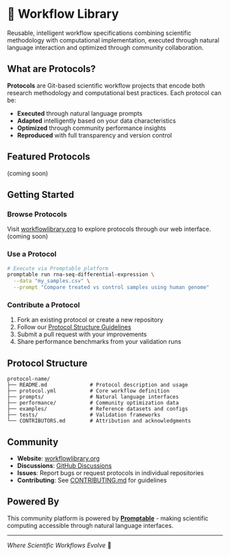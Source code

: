 # 🦉 Workflow Library

Reusable, intelligent workflow specifications combining scientific methodology with computational implementation, executed through natural language interaction and optimized through community collaboration.

## What are Protocols?

**Protocols** are Git-based scientific workflow projects that encode both research methodology and computational best practices. Each protocol can be:

- **Executed** through natural language prompts
- **Adapted** intelligently based on your data characteristics
- **Optimized** through community performance insights
- **Reproduced** with full transparency and version control

## Featured Protocols

<!-- Examples - update as protocols are added -->
(coming soon)

## Getting Started

### Browse Protocols
Visit [workflowlibrary.org](https://workflowlibrary.org) to explore protocols through our web interface. (coming soon)

### Use a Protocol
```bash
# Execute via Promptable platform
promptable run rna-seq-differential-expression \
  --data "my_samples.csv" \
  --prompt "Compare treated vs control samples using human genome"
```

### Contribute a Protocol
1. Fork an existing protocol or create a new repository
2. Follow our [Protocol Structure Guidelines](CONTRIBUTING.md)
3. Submit a pull request with your improvements
4. Share performance benchmarks from your validation runs

## Protocol Structure
```
protocol-name/
├── README.md              # Protocol description and usage
├── protocol.yml           # Core workflow definition  
├── prompts/               # Natural language interfaces
├── performance/           # Community optimization data
├── examples/              # Reference datasets and configs
├── tests/                 # Validation frameworks
└── CONTRIBUTORS.md        # Attribution and acknowledgments
```

## Community

- **Website**: [workflowlibrary.org](https://workflowlibrary.org)
- **Discussions**: [GitHub Discussions](https://github.com/workflowlibrary/community/discussions)
- **Issues**: Report bugs or request protocols in individual repositories
- **Contributing**: See [CONTRIBUTING.md](CONTRIBUTING.md) for guidelines

## Powered By

This community platform is powered by **[Promptable](https://promptable.ai)** - making scientific computing accessible through natural language interfaces.

---

*Where Scientific Workflows Evolve* 🧬
